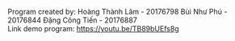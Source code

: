 Program created by: Hoàng Thành Lâm - 20176798 
                    Bùi Như Phú - 20176844 
                    Đặng Công Tiến - 20176887  
Link demo program: https://youtu.be/TB89bUEfs8g
